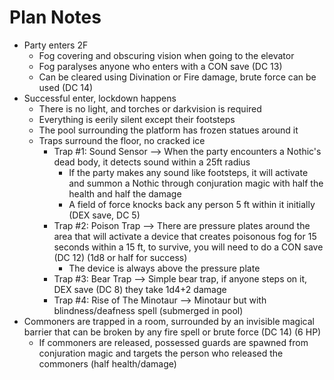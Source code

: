 # Plan Notes
- Party enters 2F
	- Fog covering and obscuring vision when going to the elevator
	- Fog paralyses anyone who enters with a CON save (DC 13)
	- Can be cleared using Divination or Fire damage, brute force can be used (DC 14)
- Successful enter, lockdown happens
	- There is no light, and torches or darkvision is required
	- Everything is eerily silent except their footsteps
	- The pool surrounding the platform has frozen statues around it
	- Traps surround the floor, no cracked ice
		- Trap #1: Sound Sensor --> When the party encounters a Nothic's dead body, it detects sound within a 25ft radius
			- If the party makes any sound like footsteps, it will activate and summon a Nothic through conjuration magic with half the health and half the damage
			- A field of force knocks back any person 5 ft within it initially (DEX save, DC 5)
		- Trap #2: Poison Trap --> There are pressure plates around the area that will activate a device that creates poisonous fog for 15 seconds within a 15 ft, to survive, you will need to do a CON save (DC 12) (1d8 or half for success)
			- The device is always above the pressure plate
		- Trap #3: Bear Trap --> Simple bear trap, if anyone steps on it, DEX save (DC 8) they take 1d4+2 damage
		- Trap #4: Rise of The Minotaur --> Minotaur but with blindness/deafness spell (submerged in pool)
- Commoners are trapped in a room, surrounded by an invisible magical barrier that can be broken by any fire spell or brute force (DC 14) (6 HP)
	- If commoners are released, possessed guards are spawned from conjuration magic and targets the person who released the commoners (half health/damage)